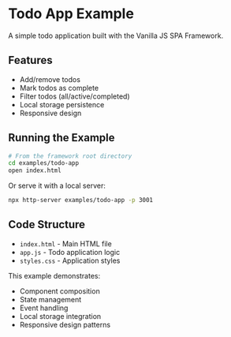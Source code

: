 # Todo App Example

A simple todo application built with the Vanilla JS SPA Framework.

## Features

- Add/remove todos
- Mark todos as complete
- Filter todos (all/active/completed)
- Local storage persistence
- Responsive design

## Running the Example

```bash
# From the framework root directory
cd examples/todo-app
open index.html
```

Or serve it with a local server:

```bash
npx http-server examples/todo-app -p 3001
```

## Code Structure

- `index.html` - Main HTML file
- `app.js` - Todo application logic
- `styles.css` - Application styles

This example demonstrates:
- Component composition
- State management
- Event handling
- Local storage integration
- Responsive design patterns
